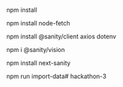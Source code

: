 npm install 

npm install node-fetch

npm install @sanity/client axios dotenv

npm i @sanity/vision

npm install next-sanity


npm run import-data#   h a c k a t h o n - 3  
 